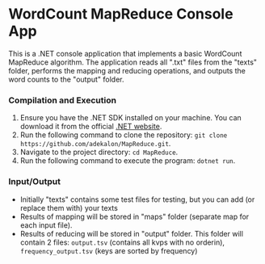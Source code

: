 # WordCount MapReduce Console App

This is a .NET console application that implements a basic WordCount MapReduce algorithm. The application reads all ".txt" files from the "texts" folder, performs the mapping and reducing operations, and outputs the word counts to the "output" folder.

### Compilation and Execution
1. Ensure you have the .NET SDK installed on your machine. You can download it from the official [.NET website](https://dotnet.microsoft.com/en-us/download).
2. Run the following command to clone the repository: `git clone https://github.com/adekalon/MapReduce.git`.
3. Navigate to the project directory: `cd MapReduce`.
4. Run the following command to execute the program: `dotnet run`.

### Input/Output
- Initially "texts" contains some test files for testing, but you can add (or replace them with) your texts
- Results of mapping will be stored in "maps" folder (separate map for each input file).
- Results of reducing will be stored in "output" folder. This folder will contain 2 files: `output.tsv` (contains all kvps with no orderin), `frequency_output.tsv` (keys are sorted by frequency)
